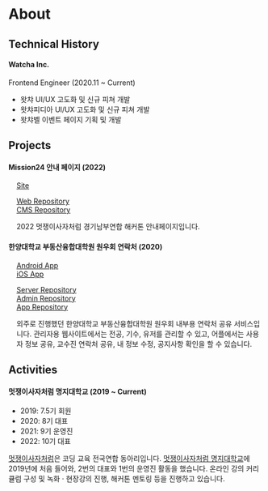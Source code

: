 # About

## Technical History

#### Watcha Inc.

Frontend Engineer (2020.11 ~ Current)

- 왓챠 UI/UX 고도화 및 신규 피쳐 개발
- 왓챠피디아 UI/UX 고도화 및 신규 피쳐 개발
- 왓챠벨 이벤트 페이지 기획 및 개발

## Projects

#### Mission24 안내 페이지 (2022)

<div style="margin-left: 1rem">

[Site](https://mission24.link)

[Web Repository](https://github.com/ndaemy/mission24-pr-page)  
[CMS Repository](https://github.com/ndaemy/mission24-pr-page-cms)

2022 멋쟁이사자처럼 경기남부연합 해커톤 안내페이지입니다.

<TechStacks
  :list="['TypeScript', 'React', 'Next.js', 'Strapi', 'Vercel', 'Amazon Lightsail']" />

</div>

#### 한양대학교 부동산융합대학원 원우회 연락처 (2020)

<div style="margin-left: 1rem">

[Android App](https://play.google.com/store/apps/details?id=com.MJU.HURE_APP)  
[iOS App](https://apps.apple.com/kr/app/id1502471688)

[Server Repository](https://github.com/ndaemy/hure_backend)  
[Admin Repository](https://github.com/ndaemy/hure_admin_frontend)  
[App Repository](https://github.com/InSooBae/HYRE-App)

외주로 진행했던 한양대학교 부동산융합대학원 원우회 내부용 연락처 공유 서비스입니다.
관리자용 웹사이트에서는 전공, 기수, 유저를 관리할 수 있고, 어플에서는 사용자 정보 공유, 교수진 연락처 공유, 내 정보 수정, 공지사항 확인을 할 수 있습니다.

<TechStacks
  :list="['JavaScript', 'React', 'React Native', 'GraphQL', 'Apollo', 'GraphQL Yoga', 'Prisma v1', 'PostgreSQL', 'Netlify', 'Heroku']"
/>

</div>

## Activities

#### 멋쟁이사자처럼 명지대학교 (2019 ~ Current)

- 2019: 7.5기 회원
- 2020: 8기 대표
- 2021: 9기 운영진
- 2022: 10기 대표

[멋쟁이사자처럼](https://www.instagram.com/likelion.univ/)은 코딩 교육 전국연합 동아리입니다.
[멋쟁이사자처럼 명지대학교](https://www.instagram.com/mju_likelion/)에 2019년에 처음 들어와, 2번의 대표와 1번의 운영진 활동을 했습니다.
온라인 강의 커리큘럼 구성 및 녹화 · 현장강의 진행, 해커톤 멘토링 등을 진행하고 있습니다.
